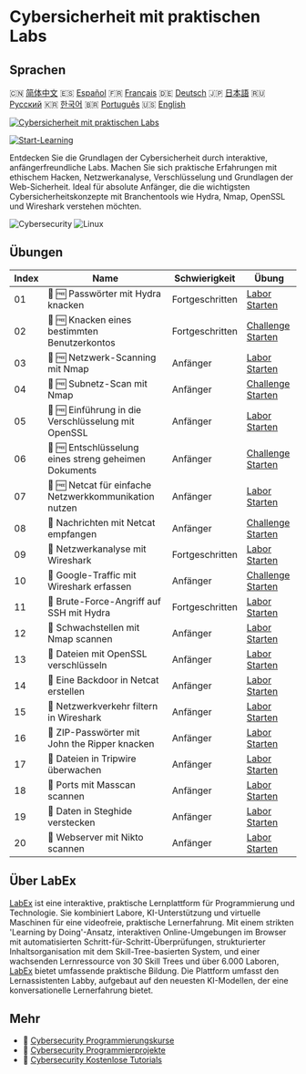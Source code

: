 # Cybersicherheit mit praktischen Labs

## Sprachen

🇨🇳 [简体中文](README_zh.md) 🇪🇸 [Español](README_es.md) 🇫🇷 [Français](README_fr.md) 🇩🇪 [Deutsch](README_de.md) 🇯🇵 [日本語](README_ja.md) 🇷🇺 [Русский](README_ru.md) 🇰🇷 [한국어](README_ko.md) 🇧🇷 [Português](README_pt.md) 🇺🇸 [English](README.md) 

[![Cybersicherheit mit praktischen Labs](https://cover-creator.labex.io/cybersecurity-labs-for-beginners.png?lang=de)](https://labex.io/de/courses/cybersecurity-labs-for-beginners)

[![Start-Learning](https://img.shields.io/badge/Start-Learning-whitesmoke?style=for-the-badge)](https://labex.io/de/courses/cybersecurity-labs-for-beginners)

Entdecken Sie die Grundlagen der Cybersicherheit durch interaktive, anfängerfreundliche Labs. Machen Sie sich praktische Erfahrungen mit ethischem Hacken, Netzwerkanalyse, Verschlüsselung und Grundlagen der Web-Sicherheit. Ideal für absolute Anfänger, die die wichtigsten Cybersicherheitskonzepte mit Branchentools wie Hydra, Nmap, OpenSSL und Wireshark verstehen möchten.

![Cybersecurity](https://img.shields.io/badge/Cybersecurity-whitesmoke?style=for-the-badge&logo=cybersecurity)
![Linux](https://img.shields.io/badge/Linux-whitesmoke?style=for-the-badge&logo=linux)


## Übungen

|   Index | Name                                                   | Schwierigkeit   | Übung                                                                                                                                                                   |
|---------|--------------------------------------------------------|-----------------|-------------------------------------------------------------------------------------------------------------------------------------------------------------------------|
|      01 | 🧩 🆓 Passwörter mit Hydra knacken                     | Fortgeschritten | <a target='_blank' href='https://labex.io/de/labs/linux-using-hydra-to-crack-passwords-415960?course=cybersecurity-labs-for-beginners'>Labor Starten</a>                |
|      02 | 🎯 🆓 Knacken eines bestimmten Benutzerkontos          | Fortgeschritten | <a target='_blank' href='https://labex.io/de/labs/linux-cracking-a-specific-user-account-415951?course=cybersecurity-labs-for-beginners'>Challenge Starten</a>          |
|      03 | 🧩 🆓 Netzwerk-Scanning mit Nmap                       | Anfänger        | <a target='_blank' href='https://labex.io/de/labs/nmap-network-scanning-with-nmap-415959?course=cybersecurity-labs-for-beginners'>Labor Starten</a>                     |
|      04 | 🎯 🆓 Subnetz-Scan mit Nmap                            | Anfänger        | <a target='_blank' href='https://labex.io/de/labs/nmap-scanning-subnet-with-nmap-415954?course=cybersecurity-labs-for-beginners'>Challenge Starten</a>                  |
|      05 | 🧩 🆓 Einführung in die Verschlüsselung mit OpenSSL    | Anfänger        | <a target='_blank' href='https://labex.io/de/labs/linux-introduction-to-encryption-with-openssl-415957?course=cybersecurity-labs-for-beginners'>Labor Starten</a>       |
|      06 | 🎯 🆓 Entschlüsselung eines streng geheimen Dokuments  | Anfänger        | <a target='_blank' href='https://labex.io/de/labs/linux-decrypting-top-secret-document-415952?course=cybersecurity-labs-for-beginners'>Challenge Starten</a>            |
|      07 | 🧩 🆓 Netcat für einfache Netzwerkkommunikation nutzen | Anfänger        | <a target='_blank' href='https://labex.io/de/labs/linux-using-netcat-for-simple-network-communication-415961?course=cybersecurity-labs-for-beginners'>Labor Starten</a> |
|      08 | 🎯  Nachrichten mit Netcat empfangen                   | Anfänger        | <a target='_blank' href='https://labex.io/de/labs/linux-receive-messages-using-netcat-415953?course=cybersecurity-labs-for-beginners'>Challenge Starten</a>             |
|      09 | 🧩  Netzwerkanalyse mit Wireshark                      | Fortgeschritten | <a target='_blank' href='https://labex.io/de/labs/wireshark-network-analysis-with-wireshark-415958?course=cybersecurity-labs-for-beginners'>Labor Starten</a>           |
|      10 | 🎯  Google-Traffic mit Wireshark erfassen              | Anfänger        | <a target='_blank' href='https://labex.io/de/labs/wireshark-capture-google-traffic-with-wireshark-415948?course=cybersecurity-labs-for-beginners'>Challenge Starten</a> |
|      11 | 🧩  Brute-Force-Angriff auf SSH mit Hydra              | Fortgeschritten | <a target='_blank' href='https://labex.io/de/labs/hydra-brute-force-ssh-in-hydra-549926?course=cybersecurity-labs-for-beginners'>Labor Starten</a>                      |
|      12 | 🧩  Schwachstellen mit Nmap scannen                    | Anfänger        | <a target='_blank' href='https://labex.io/de/labs/nmap-scan-vulnerabilities-in-nmap-549947?course=cybersecurity-labs-for-beginners'>Labor Starten</a>                   |
|      13 | 🧩  Dateien mit OpenSSL verschlüsseln                  | Anfänger        | <a target='_blank' href='https://labex.io/de/labs/linux-encrypt-files-in-openssl-549935?course=cybersecurity-labs-for-beginners'>Labor Starten</a>                      |
|      14 | 🧩  Eine Backdoor in Netcat erstellen                  | Anfänger        | <a target='_blank' href='https://labex.io/de/labs/linux-build-a-backdoor-in-netcat-549927?course=cybersecurity-labs-for-beginners'>Labor Starten</a>                    |
|      15 | 🧩  Netzwerkverkehr filtern in Wireshark               | Anfänger        | <a target='_blank' href='https://labex.io/de/labs/wireshark-filter-traffic-in-wireshark-549939?course=cybersecurity-labs-for-beginners'>Labor Starten</a>               |
|      16 | 🧩  ZIP-Passwörter mit John the Ripper knacken         | Anfänger        | <a target='_blank' href='https://labex.io/de/labs/hydra-crack-zip-passwords-in-john-the-ripper-549930?course=cybersecurity-labs-for-beginners'>Labor Starten</a>        |
|      17 | 🧩  Dateien in Tripwire überwachen                     | Anfänger        | <a target='_blank' href='https://labex.io/de/labs/linux-monitor-files-in-tripwire-549943?course=cybersecurity-labs-for-beginners'>Labor Starten</a>                     |
|      18 | 🧩  Ports mit Masscan scannen                          | Anfänger        | <a target='_blank' href='https://labex.io/de/labs/nmap-scan-ports-with-masscan-549946?course=cybersecurity-labs-for-beginners'>Labor Starten</a>                        |
|      19 | 🧩  Daten in Steghide verstecken                       | Anfänger        | <a target='_blank' href='https://labex.io/de/labs/linux-hide-data-in-steghide-549941?course=cybersecurity-labs-for-beginners'>Labor Starten</a>                         |
|      20 | 🧩  Webserver mit Nikto scannen                        | Anfänger        | <a target='_blank' href='https://labex.io/de/labs/nmap-scan-web-servers-in-nikto-549948?course=cybersecurity-labs-for-beginners'>Labor Starten</a>                      |

## Über LabEx

[LabEx](https://labex.io) ist eine interaktive, praktische Lernplattform für Programmierung und Technologie. Sie kombiniert Labore, KI-Unterstützung und virtuelle Maschinen für eine videofreie, praktische Lernerfahrung. Mit einem strikten 'Learning by Doing'-Ansatz, interaktiven Online-Umgebungen im Browser mit automatisierten Schritt-für-Schritt-Überprüfungen, strukturierter Inhaltsorganisation mit dem Skill-Tree-basierten System, und einer wachsenden Lernressource von 30 Skill Trees und über 6.000 Laboren, [LabEx](https://labex.io) bietet umfassende praktische Bildung. Die Plattform umfasst den Lernassistenten Labby, aufgebaut auf den neuesten KI-Modellen, der eine konversationelle Lernerfahrung bietet.

## Mehr

- 🔗 [Cybersecurity Programmierungskurse](https://github.com/labex-labs/awesome-programming-courses)
- 🔗 [Cybersecurity Programmierprojekte](https://github.com/labex-labs/awesome-programming-projects)
- 🔗 [Cybersecurity Kostenlose Tutorials](https://github.com/labex-labs/cybersecurity-free-tutorials)

